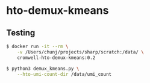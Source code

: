 # hto-demux-kmeans

## Testing

```bash
$ docker run -it --rm \
    -v /Users/chunj/projects/sharp/scratch:/data/ \
    cromwell-hto-demux-kmeans:0.2
```

```bash
$ python3 demux_kmeans.py \
    --hto-umi-count-dir /data/umi_count
```
